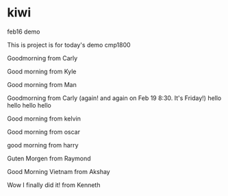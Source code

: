 
# kiwi
feb16 demo

This is project is for today's demo cmp1800

Goodmorning from Carly

Good morning from Kyle

Good morning from Man

Goodmorning from Carly (again! and again on Feb 19 8:30. It's Friday!)
hello hello hello hello

Good morning from kelvin

Good morning from oscar

good morning from harry

Guten Morgen from Raymond

Good Morning Vietnam from Akshay

Wow I finally did it! from Kenneth

